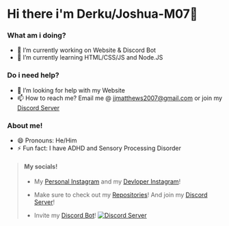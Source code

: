 # Hi there i'm Derku/Joshua-M07👋

### What am i doing? 
- 🔭 I’m currently working on Website & Discord Bot
- 🌱 I’m currently learning HTML/CSS/JS and Node.JS

### Do i need help?
- 🤔 I’m looking for help with my Website
- 📫 How to reach me? Email me @ [jjmatthews2007@gmail.com](README.md "My Email") or join my [Discord Server](https://discord.gg/aZCZTRQ "It's good 😉")

### About me!
- 😄 Pronouns: He/Him
- ⚡ Fun fact: I have ADHD and Sensory Processing Disorder

> #### My socials!
> 
> - My [Personal Instagram](https://www.instagram.com/joshua._.m07/ "Some weird pics tbh XD") and my [Devloper Instagram](https://www.instagram.com/derkuthedev/)!
>
> - Make sure to check out my [Repositories](https://github.com/Joshua-M07?tab=repositories "I hope you'll like them 😊")!
> And join my [Discord Server](https://discord.gg/aZCZTRQ "It's good 😉")!
>
> - Invite my [Discord Bot](https://discord.com/api/oauth2/authorize?client_id=701741237966995456&permissions=8&scope=bot "Pls do it")!
[![Discord Server](https://discordapp.com/api/guilds/707669607057719427/embed.png)](https://discord.gg/aZCZTRQ)
